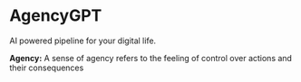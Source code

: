 # AgencyGPT
AI powered pipeline for your digital life.

**Agency:** A sense of agency refers to the feeling of control over actions and their consequences
